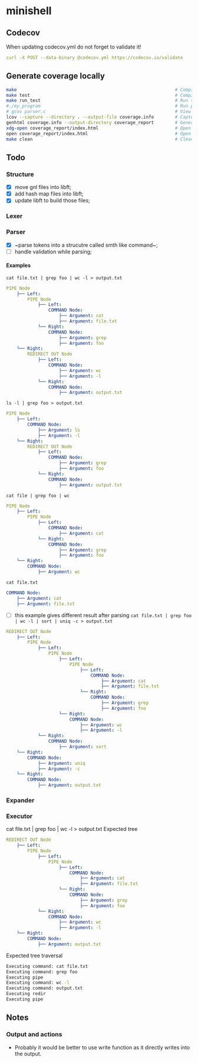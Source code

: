 # minishell

## Codecov

When updating codecov.yml do not forget to validate it!

```yaml
curl -X POST --data-binary @codecov.yml https://codecov.io/validate
```

## Generate coverage locally

```bash
make                                                            # Compile with coverage flags
make test                                                       # Compile tests
make run_test                                                   # Run test to generate .gcda files
#./my_program                                                   # Run program or tests
# gcov parser.c                                                 # View line coverage in terminal
lcov --capture --directory . --output-file coverage.info        # Capture coverage data
genhtml coverage.info --output-directory coverage_report        # Generate HTML report
xdg-open coverage_report/index.html                             # Open report
open coverage_report/index.html                                 # Open report (macos)
make clean                                                      # Clean up
```
## Todo

### Structure
- [x] move gnl files into libft;
- [x] add hash map files into libft;
- [x] update libft to build those files;

### Lexer

### Parser
- [x] ~parse tokens into a strucutre called smth like command~;
- [ ] handle validation while parsing;

#### Examples

`cat file.txt | grep foo | wc -l > output.txt`

```yaml
PIPE Node
    ├── Left:
        PIPE Node
            ├── Left:
                COMMAND Node:
                    ├── Argument: cat
                    ├── Argument: file.txt
            └── Right:
                COMMAND Node:
                    ├── Argument: grep
                    ├── Argument: foo
    └── Right:
        REDIRECT OUT Node
            ├── Left:
                COMMAND Node:
                    ├── Argument: wc
                    ├── Argument: -l
            └── Right:
                COMMAND Node:
                    ├── Argument: output.txt
```

`ls -l | grep foo > output.txt`
```yaml
PIPE Node
    ├── Left:
        COMMAND Node:
            ├── Argument: ls
            ├── Argument: -l
    └── Right:
        REDIRECT OUT Node
            ├── Left:
                COMMAND Node:
                    ├── Argument: grep
                    ├── Argument: foo
            └── Right:
                COMMAND Node:
                    ├── Argument: output.txt

```

`cat file | grep foo | wc`
```yaml
PIPE Node
    ├── Left:
        PIPE Node
            ├── Left:
                COMMAND Node:
                    ├── Argument: cat
            └── Right:
                COMMAND Node:
                    ├── Argument: grep
                    ├── Argument: foo
    └── Right:
        COMMAND Node:
            ├── Argument: wc
```

`cat file.txt`
```yaml
COMMAND Node:
    ├── Argument: cat
    ├── Argument: file.txt

```

- [ ] this example gives different result after parsing
`cat file.txt | grep foo | wc -l | sort | uniq -c > output.txt`
```yaml
REDIRECT OUT Node
    ├── Left:
        PIPE Node
            ├── Left:
                PIPE Node
                    ├── Left:
                        PIPE Node
                            ├── Left:
                                COMMAND Node:
                                    ├── Argument: cat
                                    ├── Argument: file.txt
                            └── Right:
                                COMMAND Node:
                                    ├── Argument: grep
                                    ├── Argument: foo
                    └── Right:
                        COMMAND Node:
                            ├── Argument: wc
                            ├── Argument: -l
            └── Right:
                COMMAND Node:
                    ├── Argument: sort
    └── Right:
        COMMAND Node:
            ├── Argument: uniq
            ├── Argument: -c
    └── Right:
        COMMAND Node:
            ├── Argument: output.txt

```
### Expander

### Executor
cat file.txt | grep foo | wc -l > output.txt
Expected tree
```yaml
REDIRECT OUT Node
    ├── Left:
        PIPE Node
            ├── Left:
                PIPE Node
                    ├── Left:
                        COMMAND Node:
                            ├── Argument: cat
                            ├── Argument: file.txt
                    └── Right:
                        COMMAND Node:
                            ├── Argument: grep
                            ├── Argument: foo
            └── Right:
                COMMAND Node:
                    ├── Argument: wc
                    ├── Argument: -l
    └── Right:
        COMMAND Node:
            ├── Argument: output.txt
```
Expected tree traversal
```bash
Executing command: cat file.txt
Executing command: grep foo
Executing pipe
Executing command: wc -l
Executing command: output.txt
Executing redir
Executing pipe
```

## Notes

### Output and actions

- Probably it would be better to use write function as it directly writes into the output.


